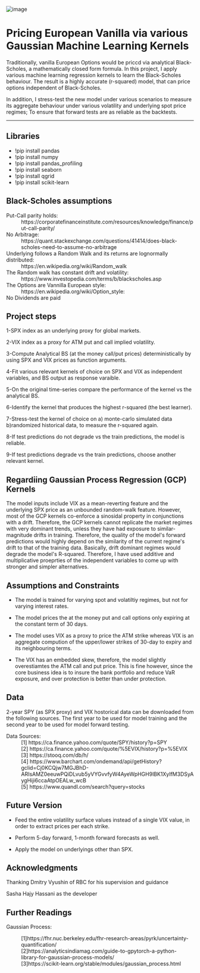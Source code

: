 ![image](https://user-images.githubusercontent.com/56700326/132067100-90a80137-ff9d-41de-8a55-cabc2d2c94b9.png)



# Pricing European Vanilla via various Gaussian Machine Learning Kernels 

Traditionally, vanilla European Options would be priccd via analytical Black-Scholes, a mathematically closed form formula.
In this project, I apply various machine learning regression kernels to learn the Black-Scholes behaviour.
The result is a highly accurate (r-squared) model, that can price options independent of Black-Scholes.

In addition, I stress-test the new model under various scenarios to measure its aggregate behaviour under various volatility and underlying spot price regimes; To ensure that forward tests are as reliable as the backtests.

--------
## Libraries

* !pip install pandas
* !pip install numpy
* !pip install pandas_profiling
* !pip install seaborn 
* !pip install qgrid
* !pip install scikit-learn


## Black-Scholes assumptions
<dl>
  <dt>Put-Call parity holds:</dt>
  <dd>https://corporatefinanceinstitute.com/resources/knowledge/finance/put-call-parity/</dd>
  <dt>No Arbitrage:</dt>
  <dd>https://quant.stackexchange.com/questions/41414/does-black-scholes-need-to-assume-no-arbitrage</dd>
  <dt>Underlying follows a Random Walk and its returns are lognormally distributed:</dt>
  <dd>https://en.wikipedia.org/wiki/Random_walk</dd>
  <dt>The Random walk has constant drift and volatility:</dt>
  <dd>https://www.investopedia.com/terms/b/blackscholes.asp</dd>
  <dt>The Options are Vannilla European style:</dt>
  <dd>https://en.wikipedia.org/wiki/Option_style:</dd>
  <dt>No Dividends are paid
</dl>
  

## Project steps
1-SPX index as an underlying proxy for global markets.
  
2-VIX index as a proxy for ATM put and call implied volatility.
  
3-Compute Analytical BS (at the money call/put prices) deterministically by using SPX and VIX prices as function arguments.
  
4-Fit various relevant kernels of choice on SPX and VIX as independent variables, and BS output as response varaible. 
  
5-On the original time-series compare the performance of the kernel vs the analytical BS.
  
6-Identify the kernel that produces the highest r-squared (the best learner).
  
7-Stress-test the kernel of choice on a) monte-carlo simulated data b)randomized historical data, to measure the r-squared again.
  
8-If test predictions do not degrade vs the train predictions, the model is reliable.
  
9-If test predictions degrade vs the train predictions, choose another relevant kernel.
  

## Regardiing Gaussian Process Regression (GCP) Kernels
The model inputs include VIX as a mean-reverting feature and the underlying SPX price as an unbounded random-walk feature. However, most of the GCP kernels co-enforce a sinosidal property in conjunctions with a drift. Therefore, the GCP kernels cannot replicate the market regimes with very dominant trends, unless they have had exposure to similar-magnitude drifts in training. Therefore, the quality of the model's forward predictions would highly depend on the similarity of the current regime's drift to that of the training data. Basically, drift dominant regimes would degrade the model's R-squared. Therefore, I have used additive and multiplicative proeprties of the independent variables to come up with stronger and simpler alternatives. 
  
  
  
  

 ## Assumptions and Constraints
 

 * The model is trained for varying spot and volatiltiy regimes, but not for varying interest rates.
  
 * The model prices the at the money put and call options only expiring at the constant term of 30 days.
  
 * The model uses VIX as a proxy to price the ATM strike whereas VIX is an aggregate compution of the upper/lower strikes of 30-day to expiry and its neighbouring terms. 
  
 * The VIX has an embedded skew, therefore, the model slightly overestiamtes the ATM call and put price. This is fine however, since the core business idea is to insure the bank portfolio and reduce VaR exposure, and over protection is better than under protection.
  

 ## Data
  
2-year SPY (as SPX proxy) and VIX hostorical data can be downloaded from the following sources. The first year to be used for model training and the second year to be used for model forward testing.
  
  
  <dt>Data Sources:</dt>
  <dd>[1] https://ca.finance.yahoo.com/quote/SPY/history?p=SPY</dd>
  <dd>[2] https://ca.finance.yahoo.com/quote/%5EVIX/history?p=%5EVIX</dd>
  <dd>[3] https://stooq.com/db/h/</dd>
  <dd>[4] https://www.barchart.com/ondemand/api/getHistory?gclid=Cj0KCQjw7MGJBhD-ARIsAMZ0eeuwPQiDLvub5yVYGvvfyW4AyeWpHGH9lBK1XylfM3DSyAygHiji6ccaAtpOEALw_wcB</dd>
  <dd>[5] https://www.quandl.com/search?query=stocks</dd>
  
  
 ## Future Version
  
* Feed the entire volatility surface values instead of a single VIX value, in order to extract prices per each strike.
  
* Perform 5-day forward, 1-month forward forecasts as well.
  
* Apply the model on underlyings other than SPX.
  
  
## Acknowledgments
  
Thanking Dmitry Vyushin of RBC for his supervision and guidance
  
Sasha Hajy Hassani as the developer
  
## Further Readings
  
  Gaussian Process:
  <dd>[1]https://fhr.nuc.berkeley.edu/fhr-research-areas/pyrk/uncertainty-quantification/</dd>
  <dd>[2]https://analyticsindiamag.com/guide-to-gpytorch-a-python-library-for-gaussian-process-models/</dd>
  <dd>[3]https://scikit-learn.org/stable/modules/gaussian_process.html</dd>
  
  
  
  
  
  
  
  
  
  
  
 
  

  
 






